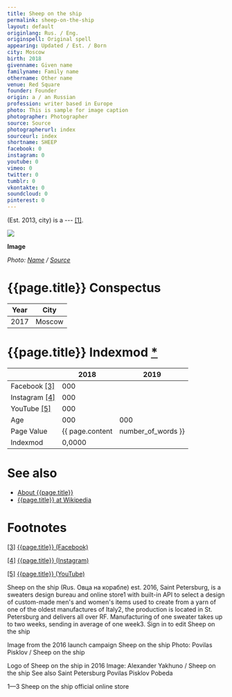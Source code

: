 ```yaml
---
title: Sheep on the ship
permalink: sheep-on-the-ship
layout: default
originlang: Rus. / Eng.
originspell: Original spell
appearing: Updated / Est. / Born
city: Moscow
birth: 2018
givenname: Given name
familyname: Family name
othername: Other name
venue: Red Square
founder: Founder
origin: a / an Russian
profession: writer based in Europe
photo: This is sample for image caption
photographer: Photographer
source: Source
photographerurl: index
sourceurl: index
shortname: SHEEP
facebook: 0
instagram: 0
youtube: 0
vimeo: 0
twitter: 0
tumblr: 0
vkontakte: 0
soundcloud: 0
pinterest: 0
---
```


(Est. 2013, city) is a --- <span id="a1">[\[1\]](#f1)</span>.

![](/encyclopedia/images/{{page.permalink}}.jpg)

**Image**

*Photo: [Name](index) / [Source](index)*

# {{page.title}} Conspectus

|Year|City|
|-|-|
|2017|Moscow|

# {{page.title}} Indexmod [*](indexmod)

||2018|2019|
|-|-|-|
|Facebook <span id="a3">[\[3\]](#f3)</span>|000||
|Instagram <span id="a4">[\[4\]](#f4)</span>|000||
|YouTube <span id="a5">[\[5\]](#f5)</span>|000||
|Age|000|000|
|Page Value|{{ page.content | number_of_words }}||
|Indexmod|0,0000||

# See also

+ [About {{page.title}}](index)
+ [{{page.title}} at Wikipedia](index)

# Footnotes

[[3]](#a3) <span id="f3"></span> [{{page.title}} (Facebook)](index)

[[4]](#a4) <span id="f4"></span> [{{page.title}} (Instagram)](index)

[[5]](#a5) <span id="f5"></span> [{{page.title}} (YouTube)](index)



Sheep on the ship (Rus. Овца на корабле) est. 2016, Saint Petersburg, is a sweaters design bureau and online store1 with built-in API to select a design of custom-made men's and women's items used to create from a yarn of one of the oldest manufactures of Italy2, the production is located in St. Petersburg and delivers all over RF. Manufacturing of one sweater takes up to two weeks, sending in average of one week3. Sign in to edit Sheep on the ship



Image from the 2016 launch campaign Sheep on the ship
Photo: Povilas Pisklov / Sheep on the ship

Logo of Sheep on the ship in 2016
Image: Alexander Yakhuno / Sheep on the ship
See also
Saint Petersburg
Povilas Pisklov
Pobeda

1—3 Sheep on the ship official online store
